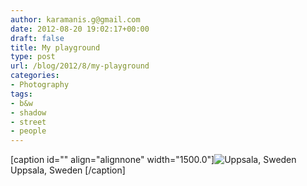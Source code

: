 ```yaml
---
author: karamanis.g@gmail.com
date: 2012-08-20 19:02:17+00:00
draft: false
title: My playground
type: post
url: /blog/2012/8/my-playground
categories:
- Photography
tags:
- b&w
- shadow
- street
- people
---
```


[caption id="" align="alignnone" width="1500.0"]![ Uppsala, Sweden ](/images/2012-08-20-20128my-playground/20120801-R0011488.jpg)
 Uppsala, Sweden [/caption]
